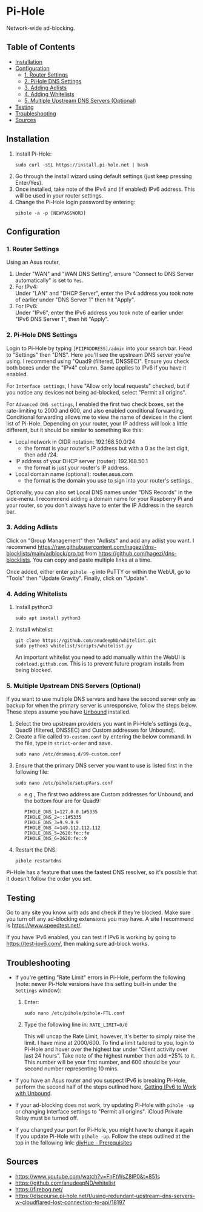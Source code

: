 # Pi-Hole

Network-wide ad-blocking.

## Table of Contents

- [Installation](#installation)
- [Configuration](#configuration)
  - [1. Router Settings](#1-router-settings)
  - [2. PiHole DNS Settings](#2-pi-hole-dns-settings)
  - [3. Adding Adlists](#3-adding-adlists)
  - [4. Adding Whitelists](#4-adding-whitelists)
  - [5. Multiple Upstream DNS Servers (Optional)](#5-multiple-upstream-dns-servers-optional)
- [Testing](#testing)
- [Troubleshooting](#troubleshooting)
- [Sources](#sources)

## Installation

1. Install Pi-Hole:
   ```
   sudo curl -sSL https://install.pi-hole.net | bash
   ```
2. Go through the install wizard using default settings (just keep pressing Enter/Yes).
3. Once installed, take note of the IPv4 and (if enabled) IPv6 address. This will be used in your router settings.
4. Change the Pi-Hole login password by entering:
   ```
   pihole -a -p [NEWPASSWORD]
   ```

## Configuration

### 1. Router Settings

Using an Asus router,

1. Under "WAN" and "WAN DNS Setting", ensure "Connect to DNS Server automatically" is set to `Yes`.
2. For IPv4: <br>
   Under "LAN" and "DHCP Server", enter the IPv4 address you took note of earlier under "DNS Server 1" then hit "Apply".
3. For IPv6: <br>
   Under "IPv6", enter the IPv6 address you took note of earlier under "IPv6 DNS Server 1", then hit "Apply".

### 2. Pi-Hole DNS Settings

Login to Pi-Hole by typing `[PIIPADDRESS]/admin` into your search bar. Head to "Settings" then "DNS". Here you'll see the upstream DNS server you're using. I recommend using "Quad9 (filtered, DNSSEC)". Ensure you check both boxes under the "IPv4" column. Same applies to IPv6 if you have it enabled.

For `Interface settings`, I have "Allow only local requests" checked, but if you notice any devices not being ad-blocked, select "Permit all origins".

For `Advanced DNS settings`, I enabled the first two check boxes, set the rate-limiting to 2000 and 600, and also enabled conditional forwarding. Conditional forwarding allows me to view the name of devices in the client list of Pi-Hole. Depending on your router, your IP address will look a little different, but it should be similar to something like this:

- Local network in CIDR notation: 192.168.50.0/24
  - the format is your router's IP address but with a 0 as the last digit, then add /24.
- IP address of your DHCP server (router): 192.168.50.1
  - the format is just your router's IP address.
- Local domain name (optional): router.asus.com
  - the format is the domain you use to sign into your router's settings.

Optionally, you can also set Local DNS names under "DNS Records" in the side-menu. I recommend adding a domain name for your Raspberry Pi and your router, so you don't always have to enter the IP Address in the search bar.

### 3. Adding Adlists

Click on "Group Management" then "Adlists" and add any adlist you want. I recommend https://raw.githubusercontent.com/hagezi/dns-blocklists/main/adblock/pro.txt from https://github.com/hagezi/dns-blocklists. You can copy and paste multiple links at a time.

Once added, either enter `pihole -g` into PuTTY or within the WebUI, go to "Tools" then "Update Gravity". Finally, click on "Update".

### 4. Adding Whitelists

1. Install python3:
   ```
   sudo apt install python3
   ```
2. Install whitelist:
   ```
   git clone https://github.com/anudeepND/whitelist.git
   sudo python3 whitelist/scripts/whitelist.py
   ```
   An important whitelist you need to add manually within the WebUI is `codeload.github.com`. This is to prevent future program installs from being blocked.

### 5. Multiple Upstream DNS Servers (Optional)

If you want to use multiple DNS servers and have the second server only as backup for when the primary server is unresponsive, follow the steps below. These steps assume you have [Unbound](/Pi-Guide/Unbound.md) installed.

1. Select the two upstream providers you want in Pi-Hole's settings (e.g., Quad9 (filtered, DNSSEC) and Custom addresses for Unbound).
2. Create a file called `99-custom.conf` by entering the below command. In the file, type in `strict-order` and save.
   ```
   sudo nano /etc/dnsmasq.d/99-custom.conf
   ```
3. Ensure that the primary DNS server you want to use is listed first in the following file:
   ```
   sudo nano /etc/pihole/setupVars.conf
   ```
   - e.g., The first two address are Custom addresses for Unbound, and the bottom four are for Quad9:
     ```
     PIHOLE_DNS_1=127.0.0.1#5335
     PIHOLE_DNS_2=::1#5335
     PIHOLE_DNS_3=9.9.9.9
     PIHOLE_DNS_4=149.112.112.112
     PIHOLE_DNS_5=2620:fe::fe
     PIHOLE_DNS_6=2620:fe::9
     ```
4. Restart the DNS:
   ```
   pihole restartdns
   ```

Pi-Hole has a feature that uses the fastest DNS resolver, so it's possible that it doesn't follow the order you set.

## Testing

Go to any site you know with ads and check if they're blocked. Make sure you turn off any ad-blocking extensions you may have. A site I recommend is https://www.speedtest.net/.

If you have IPv6 enabled, you can test if IPv6 is working by going to https://test-ipv6.com/, then making sure ad-block works.

## Troubleshooting

- If you're getting "Rate Limit" errors in Pi-Hole, perform the following (note: newer Pi-Hole versions have this setting built-in under the `Settings` window):

  1. Enter:
     ```
     sudo nano /etc/pihole/pihole-FTL.conf
     ```
  2. Type the following line in: `RATE_LIMIT=0/0`
     
     This will uncap the Rate Limit, however, it's better to simply raise the limit. I have mine at 2000/600. To find a limit tailored to you, login to Pi-Hole and hover over the highest bar under “Client activity over last 24 hours”. Take note of the highest number then add +25% to it. This number will be your first number, and 600 should be your second number representing 10 mins.

- If you have an Asus router and you suspect IPv6 is breaking Pi-Hole, perform the second half of the steps outlined here, [Getting IPv6 to Work with Unbound](/Pi-Guide/Unbound.md#getting-ipv6-to-work-with-unbound).
- If your ad-blocking does not work, try updating Pi-Hole with `pihole -up` or changing Interface settings to "Permit all origins". iCloud Private Relay must be turned off.
- If you changed your port for Pi-Hole, you might have to change it again if you update Pi-Hole with `pihole -up`. Follow the steps outlined at the top in the following link: [diyHue - Prerequisites](/Pi-Guide/diyHue.md#prerequisites)

## Sources

- https://www.youtube.com/watch?v=FnFtWsZ8IP0&t=851s
- https://github.com/anudeepND/whitelist
- https://firebog.net/
- https://discourse.pi-hole.net/t/using-redundant-upstream-dns-servers-w-cloudflared-lost-connection-to-api/18197
